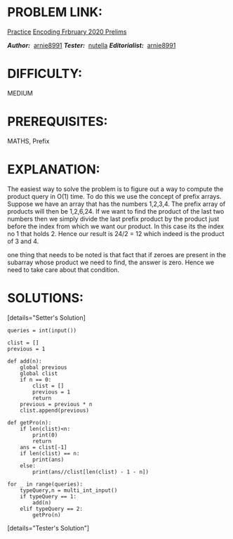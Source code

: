 
# PROBLEM LINK:

[Practice](https://www.codechef.com/ENC2020/problems/ECFBP204)
[Encoding Frbruary 2020 Prelims](https://www.codechef.com/ENC2020)

***Author:***  [arnie8991](https://www.codechef.com/users/arnie8991)
***Tester:***  [nutella](https://www.codechef.com/users/nuttela)
***Editorialist:***  [arnie8991](https://www.codechef.com/users/arnie8991)

# DIFFICULTY:
MEDIUM

# PREREQUISITES:
MATHS, Prefix
 
# EXPLANATION:

The easiest way to solve the problem is to figure out a way to compute the product query in O(1) time. To do this we use the concept of
prefix arrays. Suppose we have an array that has the numbers 1,2,3,4. The prefix array of products will then be 1,2,6,24. If we want to find the product of the last two numbers then we simply divide the last prefix product by the product just before the index from which we want our product. In this case its the index no 1 that holds 2. Hence our result is 24/2  = 12 which indeed is the product of 3 and 4.

one thing that needs to be noted is that fact that if zeroes are present in the subarray whose product we need to find, the answer is zero. Hence we need to take care about that condition. 

# SOLUTIONS:

[details="Setter's Solution]

    queries = int(input())

    clist = []
    previous = 1

    def add(n):
        global previous
        global clist
        if n == 0:
            clist = []
            previous = 1
            return
        previous = previous * n
        clist.append(previous)

    def getPro(n):
        if len(clist)<n:
            print(0)
            return
        ans = clist[-1]
        if len(clist) == n:
            print(ans)
        else:
            print(ans//clist[len(clist) - 1 - n])

    for _ in range(queries):
        typeQuery,n = multi_int_input()
        if typeQuery == 1:
            add(n)
        elif typeQuery == 2:
            getPro(n)

[details="Tester's Solution"]

